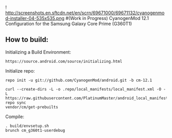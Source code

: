 ! http://screenshots.en.sftcdn.net/en/scrn/69671000/69671132/cyanogenmod-installer-04-535x535.png
#(Work in Progress) CyanogenMod 12.1 Configuration for the Samsung Galaxy Core Prime (G360T1)

How to build:
-------------

Initializing a Build Environment:

    https://source.android.com/source/initializing.html

Initialize repo:

    repo init -u git://github.com/CyanogenMod/android.git -b cm-12.1

    curl --create-dirs -L -o .repo/local_manifests/local_manifest.xml -O -L https://raw.githubusercontent.com/PlatinumMaster/android_local_manifest/master/local_manifest.xml
    repo sync
    vendor/cm/get-prebuilts

Compile:

    . build/envsetup.sh
    brunch cm_g360t1-userdebug
